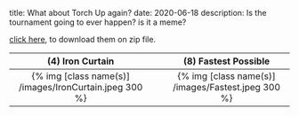 title: What about Torch Up again?
date: 2020-06-18
description: Is the tournament going to ever happen? is it a meme?

[click here](https://torchup.org/files/maps.zip), to download them on zip file.

| (4) Iron Curtain                                       | &nbsp; | (8) Fastest Possible                               |
| :---:                                                  | :---:  | :---:                                              |
| {% img [class name(s)] /images/IronCurtain.jpeg 300 %} | &nbsp; | {% img [class name(s)] /images/Fastest.jpeg 300 %} |
